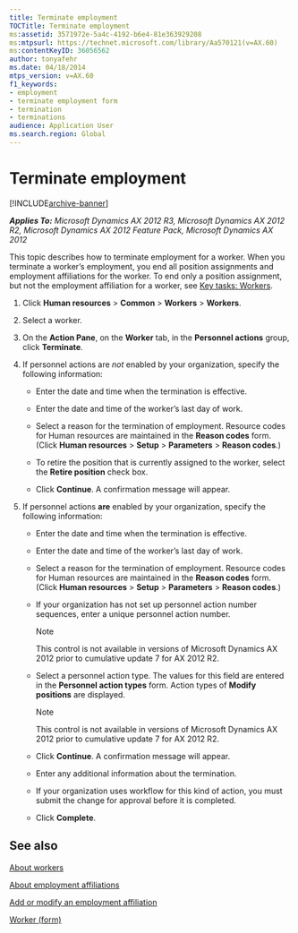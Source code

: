 ```yaml
---
title: Terminate employment
TOCTitle: Terminate employment
ms:assetid: 3571972e-5a4c-4192-b6e4-81e363929208
ms:mtpsurl: https://technet.microsoft.com/library/Aa570121(v=AX.60)
ms:contentKeyID: 36056562
author: tonyafehr
ms.date: 04/18/2014
mtps_version: v=AX.60
f1_keywords:
- employment
- terminate employment form
- termination
- terminations
audience: Application User
ms.search.region: Global
---
```


# Terminate employment 


[!INCLUDE[archive-banner](includes/archive-banner.md)]


_**Applies To:** Microsoft Dynamics AX 2012 R3, Microsoft Dynamics AX 2012 R2, Microsoft Dynamics AX 2012 Feature Pack, Microsoft Dynamics AX 2012_

This topic describes how to terminate employment for a worker. When you terminate a worker’s employment, you end all position assignments and employment affiliations for the worker. To end only a position assignment, but not the employment affiliation for a worker, see [Key tasks: Workers](key-tasks-workers.md).

1.  Click **Human resources** \> **Common** \> **Workers** \> **Workers**.

2.  Select a worker.

3.  On the **Action Pane**, on the **Worker** tab, in the **Personnel actions** group, click **Terminate**.

4.  If personnel actions are *not* enabled by your organization, specify the following information:
    
      - Enter the date and time when the termination is effective.
    
      - Enter the date and time of the worker’s last day of work.
    
      - Select a reason for the termination of employment. Resource codes for Human resources are maintained in the **Reason codes** form. (Click **Human resources** \> **Setup** \> **Parameters** \> **Reason codes**.)
    
      - To retire the position that is currently assigned to the worker, select the **Retire position** check box.
    
      - Click **Continue**. A confirmation message will appear.

5.  If personnel actions **are** enabled by your organization, specify the following information:
    
      - Enter the date and time when the termination is effective.
    
      - Enter the date and time of the worker’s last day of work.
    
      - Select a reason for the termination of employment. Resource codes for Human resources are maintained in the **Reason codes** form. (Click **Human resources** \> **Setup** \> **Parameters** \> **Reason codes**.)
    
      - If your organization has not set up personnel action number sequences, enter a unique personnel action number.
        

        > [!NOTE]
        > <P>This control is not available in versions of Microsoft Dynamics AX 2012 prior to cumulative update 7 for AX 2012 R2.</P>

    
      - Select a personnel action type. The values for this field are entered in the **Personnel action types** form. Action types of **Modify positions** are displayed.
        

        > [!NOTE]
        > <P>This control is not available in versions of Microsoft Dynamics AX 2012 prior to cumulative update 7 for AX 2012 R2.</P>

    
      - Click **Continue**. A confirmation message will appear.
    
      - Enter any additional information about the termination.
    
      - If your organization uses workflow for this kind of action, you must submit the change for approval before it is completed.
    
      - Click **Complete**.

## See also

[About workers](about-workers.md)

[About employment affiliations](about-employment-affiliations.md)

[Add or modify an employment affiliation](add-or-modify-an-employment-affiliation.md)

[Worker (form)](https://technet.microsoft.com/library/hh209054\(v=ax.60\))

  


